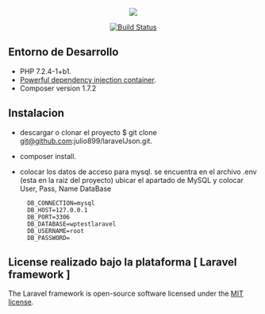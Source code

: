 <p align="center"><img src="https://laravel.com/assets/img/components/logo-laravel.svg"></p>

<p align="center">
<a href="https://travis-ci.org/laravel/framework"><img src="https://travis-ci.org/laravel/framework.svg" alt="Build Status"></a>
</p>

## Entorno de Desarrollo

- PHP 7.2.4-1+b1.
- [Powerful dependency injection container](https://laravel.com/docs/container).
- Composer version 1.7.2


## Instalacion
- descargar o clonar el proyecto 
    $ git clone git@github.com:julio899/laravelJson.git.
- composer install.
- colocar los datos de acceso para mysql.
    se encuentra en el archivo .env (esta en la raiz del proyecto)
    ubicar el apartado de MySQL y colocar  User, Pass, Name DataBase  
    
        DB_CONNECTION=mysql
        DB_HOST=127.0.0.1
        DB_PORT=3306
        DB_DATABASE=wptestlaravel
        DB_USERNAME=root
        DB_PASSWORD=


## License realizado bajo la plataforma [ Laravel framework ] 

The Laravel framework is open-source software licensed under the [MIT license](https://opensource.org/licenses/MIT).
